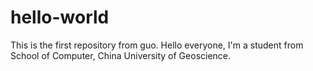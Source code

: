 # hello-world
This is the first repository from guo.
    Hello everyone, I'm a student from School of Computer, China University of Geoscience.

